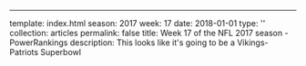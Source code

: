 ---
template: index.html
season: 2017
week: 17
date: 2018-01-01
type: ''
collection: articles
permalink: false
title: Week 17 of the NFL 2017 season - PowerRankings
description: This looks like it's going to be a Vikings-Patriots Superbowl
